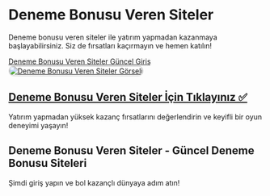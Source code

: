 <h1>Deneme Bonusu Veren Siteler</h1>
<p>Deneme bonusu veren siteler ile yatırım yapmadan kazanmaya başlayabilirsiniz. Siz de fırsatları kaçırmayın ve hemen katılın!</p>  
<a href="https://t2m.io/2284401" title="Deneme Bonusu Veren Siteler">Deneme Bonusu Veren Siteler Güncel Giriş</a>  

<a href="https://t2m.io/2284401">
    <img src="https://i.ibb.co/gtF7ptH/photo-2025-01-13-14-27-16.jpg" alt="Deneme Bonusu Veren Siteler Görseli" style="max-width: 100%; border: 2px solid #ddd; border-radius: 10px;">
</a>  

<h2><a href="https://t2m.io/2284401">Deneme Bonusu Veren Siteler İçin Tıklayınız ✅</a></h2>  
<p>Yatırım yapmadan yüksek kazanç fırsatlarını değerlendirin ve keyifli bir oyun deneyimi yaşayın!</p>  

<h2>Deneme Bonusu Veren Siteler - Güncel Deneme Bonusu Siteleri</h2>  
<p>Şimdi giriş yapın ve bol kazançlı dünyaya adım atın!</p>
